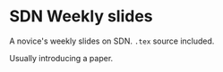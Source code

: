 # SDN Weekly slides
A novice's weekly slides on SDN. `.tex` source included.

Usually introducing a paper.

